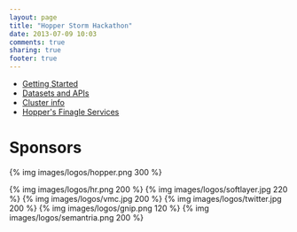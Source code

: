```yaml
---
layout: page
title: "Hopper Storm Hackathon"
date: 2013-07-09 10:03
comments: true
sharing: true
footer: true
---
```


*   [Getting Started](/start/)
*   [Datasets and APIs](/datasets/)
*   [Cluster info](/cluster/)
*   [Hopper's Finagle Services](/finagle/)

# Sponsors

{% img images/logos/hopper.png 300 %}

{% img images/logos/hr.png 200 %}
{% img images/logos/softlayer.jpg 220 %}
{% img images/logos/vmc.jpg 200 %}
{% img images/logos/twitter.jpg 200 %}
{% img images/logos/gnip.png 120 %}
{% img images/logos/semantria.png 200 %}
